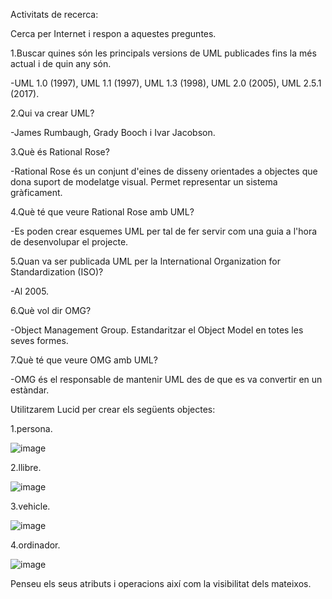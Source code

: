 Activitats de recerca:

Cerca per Internet i respon a aquestes preguntes.

1.Buscar quines són les principals versions de UML publicades fins la més actual i de quin any són.

-UML 1.0 (1997), UML 1.1 (1997), UML 1.3 (1998), UML 2.0 (2005), UML 2.5.1 (2017).

2.Qui va crear UML?

-James Rumbaugh, Grady Booch i Ivar Jacobson.

3.Què és Rational Rose?

-Rational Rose és un conjunt d'eines de disseny orientades a objectes que dona suport de modelatge visual. Permet representar un sistema gràficament.

4.Què té que veure Rational Rose amb UML?

-Es poden crear esquemes UML per tal de fer servir com una guia a l'hora de desenvolupar el projecte.

5.Quan va ser publicada UML per la International Organization for Standardization (ISO)?

-Al 2005.

6.Què vol dir OMG?

-Object Management Group. Estandaritzar el Object Model en totes les seves formes.

7.Què té que veure OMG amb UML?

-OMG és el responsable de mantenir UML des de que es va convertir en un estàndar.


Utilitzarem Lucid per crear els següents objectes:

1.persona.

![image](https://user-images.githubusercontent.com/113586080/222082097-8d023d81-b857-4f98-b223-12113ea45d7d.png)

2.llibre.

![image](https://user-images.githubusercontent.com/113586080/222082180-b6b7751b-466a-4b6c-a88f-13894f6a6cb1.png)

3.vehicle.

![image](https://user-images.githubusercontent.com/113586080/222082236-936b0603-fcf9-4491-bc03-f1da90df435c.png)

4.ordinador.

![image](https://user-images.githubusercontent.com/113586080/222082302-8711da13-b9fb-4ce6-a0f8-6f2bd0e4d876.png)

Penseu els seus atributs i operacions així com la visibilitat dels mateixos.

